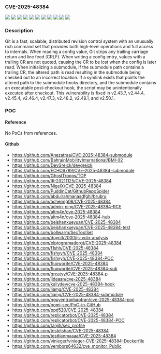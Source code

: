 ### [CVE-2025-48384](https://cve.mitre.org/cgi-bin/cvename.cgi?name=CVE-2025-48384)
![](https://img.shields.io/static/v1?label=Product&message=git&color=blue)
![](https://img.shields.io/static/v1?label=Version&message=%3C%202.43.7%20&color=brightgreen)
![](https://img.shields.io/static/v1?label=Version&message=%3E%3D%202.44.0-rc0%2C%20%3C%202.44.4%20&color=brightgreen)
![](https://img.shields.io/static/v1?label=Version&message=%3E%3D%202.45.0-rc0%2C%20%3C%202.45.4%20&color=brightgreen)
![](https://img.shields.io/static/v1?label=Version&message=%3E%3D%202.46.0-rc0%2C%20%3C%202.46.4%20&color=brightgreen)
![](https://img.shields.io/static/v1?label=Version&message=%3E%3D%202.47.0-rc0%2C%20%3C%202.47.3%20&color=brightgreen)
![](https://img.shields.io/static/v1?label=Version&message=%3E%3D%202.48.0-rc0%2C%20%3C%202.48.2%20&color=brightgreen)
![](https://img.shields.io/static/v1?label=Version&message=%3E%3D%202.49.0-rc0%2C%20%3C%202.49.1%20&color=brightgreen)
![](https://img.shields.io/static/v1?label=Version&message=%3E%3D%202.50.0-rc0%2C%20%3C%202.50.1%20&color=brightgreen)
![](https://img.shields.io/static/v1?label=Vulnerability&message=CWE-436%3A%20Interpretation%20Conflict&color=brightgreen)
![](https://img.shields.io/static/v1?label=Vulnerability&message=CWE-59%3A%20Improper%20Link%20Resolution%20Before%20File%20Access%20('Link%20Following')&color=brightgreen)

### Description

Git is a fast, scalable, distributed revision control system with an unusually rich command set that provides both high-level operations and full access to internals. When reading a config value, Git strips any trailing carriage return and line feed (CRLF). When writing a config entry, values with a trailing CR are not quoted, causing the CR to be lost when the config is later read. When initializing a submodule, if the submodule path contains a trailing CR, the altered path is read resulting in the submodule being checked out to an incorrect location. If a symlink exists that points the altered path to the submodule hooks directory, and the submodule contains an executable post-checkout hook, the script may be unintentionally executed after checkout. This vulnerability is fixed in v2.43.7, v2.44.4, v2.45.4, v2.46.4, v2.47.3, v2.48.2, v2.49.1, and v2.50.1.

### POC

#### Reference
No PoCs from references.

#### Github
- https://github.com/Anezatraa/CVE-2025-48384-submodule
- https://github.com/BahrainMobilityInternational/BMI-02
- https://github.com/DevGreick/devgreick
- https://github.com/ECHO6789/CVE-2025-48384-submodule
- https://github.com/GhostTroops/TOP
- https://github.com/IK-20211125/CVE-2025-48384
- https://github.com/NigelX/CVE-2025-48384
- https://github.com/PuddinCat/GithubRepoSpider
- https://github.com/abdulrahmanasdfghj/brubru
- https://github.com/acheong08/CVE-2025-48384
- https://github.com/admin-ping/CVE-2025-48384-RCE
- https://github.com/altm4n/cve-2025-48384
- https://github.com/altm4n/cve-2025-48384-hub
- https://github.com/beishanxueyuan/CVE-2025-48384
- https://github.com/beishanxueyuan/CVE-2025-48384-test
- https://github.com/bollwarm/SecToolSet
- https://github.com/duyntk2000/js-vuln-analysis
- https://github.com/elprogramadorgt/CVE-2025-48384
- https://github.com/f1shh/CVE-2025-48384
- https://github.com/fishyyh/CVE-2025-48384
- https://github.com/fishyyh/CVE-2025-48384-POC
- https://github.com/fluoworite/CVE-2025-48384
- https://github.com/fluoworite/CVE-2025-48384-sub
- https://github.com/greatyy/CVE-2025-48384-p
- https://github.com/jideasn/cve-2025-48384
- https://github.com/kallydev/cve-2025-48384-hook
- https://github.com/liamg/CVE-2025-48384
- https://github.com/liamg/CVE-2025-48384-submodule
- https://github.com/nguyentranbaotran/cve-2025-48384-poc
- https://github.com/nomi-sec/PoC-in-GitHub
- https://github.com/ppd520/CVE-2025-48384
- https://github.com/replicatorbot/CVE-2025-48384
- https://github.com/replicatorbot/CVE-2025-48384-POC
- https://github.com/tanjiti/sec_profile
- https://github.com/testdjshan/CVE-2025-48384
- https://github.com/testtianmaaaa/CVE-2025-48384
- https://github.com/vinieger/vinieger-CVE-2025-48384-Dockerfile
- https://github.com/yembors64632/cve_monitor_Public

